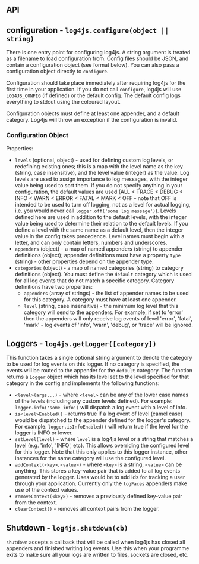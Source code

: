 ## API

## configuration - `log4js.configure(object || string)`

There is one entry point for configuring log4js. A string argument is treated as a filename to load configuration from. Config files should be JSON, and contain a configuration object (see format below). You can also pass a configuration object directly to `configure`.

Configuration should take place immediately after requiring log4js for the first time in your application. If you do not call `configure`, log4js will use `LOG4JS_CONFIG` (if defined) or the default config. The default config logs everything to stdout using the coloured layout.

Configuration objects must define at least one appender, and a default category. Log4js will throw an exception if the configuration is invalid.

### Configuration Object
Properties:
* `levels` (optional, object) - used for defining custom log levels, or redefining existing ones; this is a map with the level name as the key (string, case insensitive), and the level value (integer) as the value. Log levels are used to assign importance to log messages, with the integer value being used to sort them. If you do not specify anything in your configuration, the default values are used (ALL < TRACE < DEBUG < INFO < WARN < ERROR < FATAL < MARK < OFF - note that OFF is intended to be used to turn off logging, not as a level for actual logging, i.e. you would never call `logger.off('some log message')`). Levels defined here are used in addition to the default levels, with the integer value being used to determine their relation to the default levels. If you define a level with the same name as a default level, then the integer value in the config takes precedence. Level names must begin with a letter, and can only contain letters, numbers and underscores.
* `appenders` (object) - a map of named appenders (string) to appender definitions (object); appender definitions must have a property `type` (string) - other properties depend on the appender type.
* `categories` (object) - a map of named categories (string) to category definitions (object). You must define the `default` category which is used for all log events that do not match a specific category. Category definitions have two properties:
  * `appenders` (array of strings) - the list of appender names to be used for this category. A category must have at least one appender.
  * `level` (string, case insensitive) - the minimum log level that this category will send to the appenders. For example, if set to 'error' then the appenders will only receive log events of level 'error', 'fatal', 'mark' - log events of 'info', 'warn', 'debug', or 'trace' will be ignored.

## Loggers - `log4js.getLogger([category])`

This function takes a single optional string argument to denote the category to be used for log events on this logger. If no category is specified, the events will be routed to the appender for the `default` category. The function returns a `Logger` object which has its level set to the level specified for that category in the config and implements the following functions:
* `<level>(args...)` - where `<level>` can be any of the lower case names of the levels (including any custom levels defined). For example: `logger.info('some info')` will dispatch a log event with a level of info.
* `is<level>Enabled()` - returns true if a log event of level <level> (camel case) would be dispatched to the appender defined for the logger's category. For example: `logger.isInfoEnabled()` will return true if the level for the logger is INFO or lower.
* `setLevel(level)` - where `level` is a log4js level or a string that matches a level (e.g. 'info', 'INFO', etc). This allows overriding the configured level for this logger. Note that this only applies to this logger instance, other instances for the same category will use the configured level.
* `addContext(<key>,<value>)` - where `<key>` is a string, `<value>` can be anything. This stores a key-value pair that is added to all log events generated by the logger. Uses would be to add ids for tracking a user through your application. Currently only the `logFaces` appenders make use of the context values.
* `removeContext(<key>)`  - removes a previously defined key-value pair from the context.
* `clearContext()` - removes all context pairs from the logger.

## Shutdown - `log4js.shutdown(cb)`

`shutdown` accepts a callback that will be called when log4js has closed all appenders and finished writing log events. Use this when your programme exits to make sure all your logs are written to files, sockets are closed, etc.
